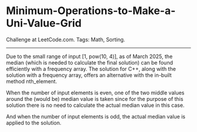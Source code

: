 # Minimum-Operations-to-Make-a-Uni-Value-Grid
Challenge at LeetCode.com. Tags: Math, Sorting.

------------------------------------------------------------------------------------------------------------------------------------------------------------------------

Due to the small range of input [1, pow(10, 4)], as of March 2025, the median (which is needed to calculate the final solution) can be found efficiently with a frequency array. The solution for C++, along with the solution with a frequency array, offers an alternative with the in-built method nth_element. 

When the number of input elements is even, one of the two middle values around the (would be) median value is taken since for the purpose of this solution there is no need to calculate the actual median value in this case.

And when the number of input elements is odd, the actual median value is applied to the solution.

